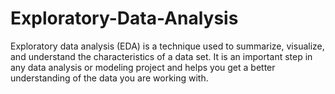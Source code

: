 # Exploratory-Data-Analysis
Exploratory data analysis (EDA) is a technique used to summarize, visualize, and understand the characteristics of a data set. It is an important step in any data analysis or modeling project and helps you get a better understanding of the data you are working with.
